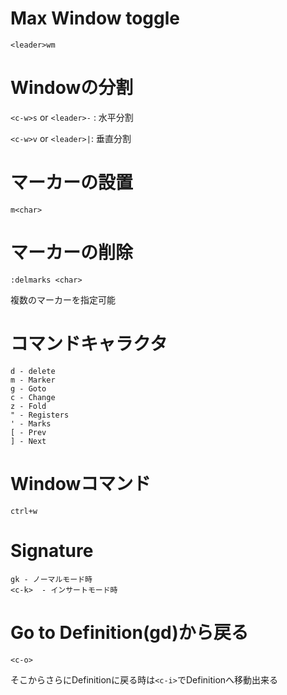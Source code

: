 # Max Window toggle

`<leader>wm`

# Windowの分割

`<c-w>s` or `<leader>-` : 水平分割

`<c-w>v` or `<leader>|`: 垂直分割

# マーカーの設置

`m<char>`

# マーカーの削除

`:delmarks <char>`

複数のマーカーを指定可能

# コマンドキャラクタ

```
d - delete
m - Marker
g - Goto
c - Change
z - Fold
" - Registers
' - Marks
[ - Prev
] - Next
```

# Windowコマンド

`ctrl+w`

# Signature

```
gk - ノーマルモード時
<c-k>  - インサートモード時
```
# Go to Definition(gd)から戻る

`<c-o>`

そこからさらにDefinitionに戻る時は`<c-i>`でDefinitionへ移動出来る
